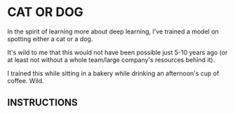 # CAT OR DOG

In the spirit of learning more about deep learning, I've trained a model on spotting either a cat or a dog.

It's wild to me that this would not have been possible just 5-10 years ago (or at least not without a whole team/large company's resources behind it).

I trained this while sitting in a bakery while drinking an afternoon's cup of coffee. Wild.

## INSTRUCTIONS
